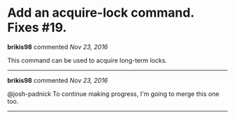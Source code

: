 # Add an acquire-lock command. Fixes #19.

**brikis98** commented *Nov 23, 2016*

This command can be used to acquire long-term locks.
<br />
***


**brikis98** commented *Nov 23, 2016*

@josh-padnick To continue making progress, I'm going to merge this one too.
***

